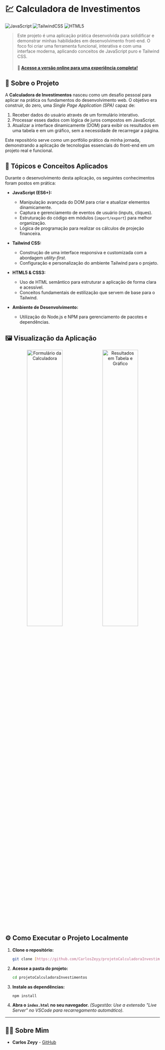 # 💹 Calculadora de Investimentos

![JavaScript](https://img.shields.io/badge/JavaScript-F7DF1E?style=for-the-badge&logo=javascript&logoColor=black)
![TailwindCSS](https://img.shields.io/badge/Tailwind_CSS-38B2AC?style=for-the-badge&logo=tailwind-css&logoColor=white)
![HTML5](https://img.shields.io/badge/HTML5-E34F26?style=for-the-badge&logo=html5&logoColor=white)

> Este projeto é uma aplicação prática desenvolvida para solidificar e demonstrar minhas habilidades em desenvolvimento front-end. O foco foi criar uma ferramenta funcional, interativa e com uma interface moderna, aplicando conceitos de JavaScript puro e Tailwind CSS.
> #### 🚀 **[Acesse a versão online para uma experiência completa!](https://calcinvestimentos.netlify.app/)**

## 🎯 Sobre o Projeto

A **Calculadora de Investimentos** nasceu como um desafio pessoal para aplicar na prática os fundamentos do desenvolvimento web. O objetivo era construir, do zero, uma *Single Page Application (SPA)* capaz de:
1.  Receber dados do usuário através de um formulário interativo.
2.  Processar esses dados com lógica de juros compostos em JavaScript.
3.  Atualizar a interface dinamicamente (DOM) para exibir os resultados em uma tabela e em um gráfico, sem a necessidade de recarregar a página.

Este repositório serve como um portfólio prático da minha jornada, demonstrando a aplicação de tecnologias essenciais do front-end em um projeto real e funcional.

## 📖 Tópicos e Conceitos Aplicados

Durante o desenvolvimento desta aplicação, os seguintes conhecimentos foram postos em prática:

* **JavaScript (ES6+):**
    * Manipulação avançada do DOM para criar e atualizar elementos dinamicamente.
    * Captura e gerenciamento de eventos de usuário (inputs, cliques).
    * Estruturação do código em módulos (`import/export`) para melhor organização.
    * Lógica de programação para realizar os cálculos de projeção financeira.

* **Tailwind CSS:**
    * Construção de uma interface responsiva e customizada com a abordagem *utility-first*.
    * Configuração e personalização do ambiente Tailwind para o projeto.

* **HTML5 & CSS3:**
    * Uso de HTML semântico para estruturar a aplicação de forma clara e acessível.
    * Conceitos fundamentais de estilização que servem de base para o Tailwind.

* **Ambiente de Desenvolvimento:**
    * Utilização do Node.js e NPM para gerenciamento de pacotes e dependências.

## 🖼️ Visualização da Aplicação

<p align="center">
  <a href="https://ibb.co/cXxr96CH"><img src="https://i.ibb.co/tP3J6qxt/imgCalc1.png" alt="Formulário da Calculadora" border="0" width="48%"></a>
  <a href="https://ibb.co/7x3SN84C"><img src="https://i.ibb.co/ymzNBGSP/imgCalc2.png" alt="Resultados em Tabela e Gráfico" border="0" width="48%"></a>
</p>

## ⚙️ Como Executar o Projeto Localmente

1.  **Clone o repositório:**
    ```bash
    git clone [https://github.com/CarlosZeyy/projetoCalculadoraInvestimentos.git](https://github.com/CarlosZeyy/projetoCalculadoraInvestimentos.git)
    ```
2.  **Acesse a pasta do projeto:**
    ```bash
    cd projetoCalculadoraInvestimentos
    ```
3.  **Instale as dependências:**
    ```bash
    npm install
    ```
4.  **Abra o `index.html` no seu navegador.**
    *(Sugestão: Use a extensão "Live Server" no VSCode para recarregamento automático).*

---

## 👨‍💻 Sobre Mim

* **Carlos Zeyy** - [GitHub](https://github.com/CarlosZeyy)

